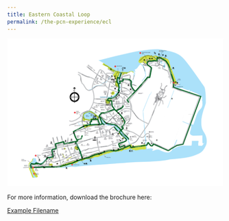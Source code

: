 ```yaml
---
title: Eastern Coastal Loop
permalink: /the-pcn-experience/ecl
---
```

![Alt text for image on Isomer site](/images/Eastern%20Coastal%20Loop.png)


For more information, download the brochure here:

[Example Filename](/files/ECL%20Brochure%20Map.pdf)